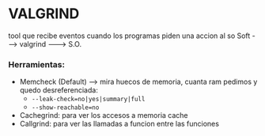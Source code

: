 # VALGRIND

tool que recibe eventos cuando los programas piden una accion al so
Soft ---> valgrind ---> S.O.

### Herramientas:
- Memcheck (Default) --> mira huecos de memoria, cuanta ram pedimos y quedo desreferenciada:
    - `--leak-check=no|yes|summary|full`
    - `--show-reachable=no`
- Cachegrind: para ver los accesos a memoria cache
- Callgrind: para ver las llamadas a funcion entre las funciones
